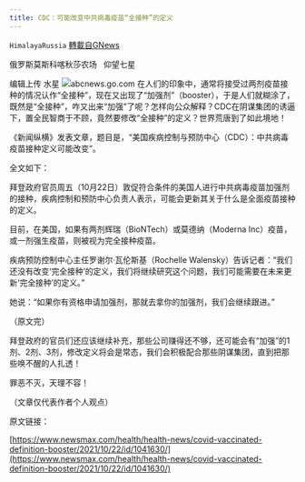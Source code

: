 ```yaml
---
title: CDC：可能改变中共病毒疫苗“全接种”的定义
---
```

`HimalayaRussia` [轉載自GNews](https://gnews.org/zh-hans/1613057/)

俄罗斯莫斯科喀秋莎农场   仰望七星

编辑上传  水星
![](https://assets.gnews.org/wp-content/uploads/2021/10/V-3.jpg)abcnews.go.com
在人们的印象中，通常将接受过两剂疫苗接种的情况认作“全接种”，现在又出现了“加强剂”（booster），于是人们就糊涂了，既然是“全接种”，咋又出来“加强”了呢？怎样向公众解释？CDC在阴谋集团的诱逼下，置全民智商于不顾，竟然要修改“全接种”的定义？世界荒唐到了如此境地！

《新闻纵横》发表文章，题目是，“美国疾病控制与预防中心（CDC）：中共病毒疫苗接种定义可能改变”。

全文如下：

拜登政府官员周五（10月22日）敦促符合条件的美国人进行中共病毒疫苗加强剂的接种，疾病控制和预防中心负责人表示，可能会更新其关于什么是全面疫苗接种的定义。

目前，在美国，如果有两剂辉瑞（BioNTech）或莫德纳（Moderna Inc）疫苗，或一剂强生疫苗，则被视为完全接种疫苗。

疾病预防控制中心主任罗谢尔·瓦伦斯基（Rochelle Walensky）告诉记者：“我们还没有改变‘完全接种’的定义，我们将继续研究这个问题，我们可能需要在未来更新‘完全接种’的定义。”

她说：“如果你有资格申请加强剂，那就去拿你的加强剂，我们会继续跟进。”

（原文完）

拜登政府的官员们还应该继续补充，那些公司赚得还不够，还可能会有“加强”的1剂、2剂、3剂，修改定义将会是常态，我们会积极配合那些阴谋集团，直到把那些唤不醒的人扎透！

罪恶不灭，天理不容！

（文章仅代表作者个人观点）

原文链接：

[https://www.newsmax.com/health/health-news/covid-vaccinated-definition-booster/2021/10/22/id/1041630/](https://www.newsmax.com/health/health-news/covid-vaccinated-definition-booster/2021/10/22/id/1041630/)
